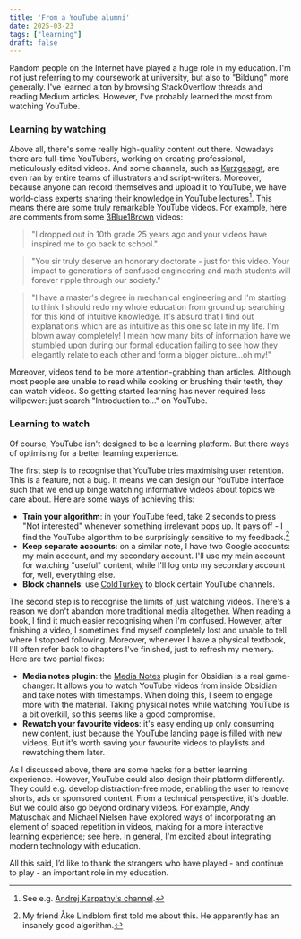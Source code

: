 ```yaml
---
title: 'From a YouTube alumni'
date: 2025-03-23
tags: ["learning"]
draft: false
---
```


Random people on the Internet have played a huge role in my education. I'm not just referring to my coursework at university, but also to "Bildung" more generally. I've learned a ton by browsing StackOverflow threads and reading Medium articles. However, I've probably learned the most from watching YouTube.

### Learning by watching
Above all, there's some really high-quality content out there. Nowadays there are full-time YouTubers, working on creating professional, meticulously edited videos. And some channels, such as [Kurzgesagt](https://www.youtube.com/channel/UCsXVk37bltHxD1rDPwtNM8Q), are even ran by entire teams of illustrators and script-writers. Moreover, because anyone can record themselves and upload it to YouTube, we have world-class experts sharing their knowledge in YouTube lectures[^1]. This means there are some truly remarkable YouTube videos. For example, here are comments from some [3Blue1Brown](https://www.youtube.com/@3blue1brown) videos:

> "I dropped out in 10th grade 25 years ago and your videos have inspired me to go back to school."

> "You sir truly deserve an honorary doctorate - just for this video. Your impact to generations of confused engineering and math students will forever ripple through our society."

> "I have a master's degree in mechanical engineering and I'm starting to think I should redo my whole education from ground up searching for this kind of intuitive knowledge. It's absurd that I find out explanations which are as intuitive as this one so late in my life. I'm blown away completely! I mean how many bits of information have we stumbled upon during our formal education failing to see how they elegantly relate to each other and form a bigger picture...oh my!"

Moreover, videos tend to be more attention-grabbing than articles. Although most people are unable to read while cooking or brushing their teeth, they can watch videos. So getting started learning has never required less willpower: just search "Introduction to..." on YouTube. 

### Learning to watch
Of course, YouTube isn't designed to be a learning platform. But there ways of optimising for a better learning experience.

The first step is to recognise that YouTube tries maximising user retention. This is a feature, not a bug. It means we can design our YouTube interface such that we end up binge watching informative videos about topics we care about. Here are some ways of achieving this:

- **Train your algorithm**: in your YouTube feed, take 2 seconds to press "Not interested" whenever something irrelevant pops up. It pays off - I find the YouTube algorithm to be surprisingly sensitive to my feedback.[^2]
- **Keep separate accounts**: on a similar note, I have two Google accounts: my main account, and my secondary account. I'll use my main account for watching "useful" content, while I'll log onto my secondary account for, well, everything else. 
- **Block channels**: use [ColdTurkey](https://getcoldturkey.com/support/how-to/allow-youtube-channel/) to block certain YouTube channels.

The second step is to recognise the limits of just watching videos. There's a reason we don't abandon more traditional media altogether. When reading a book, I find it much easier recognising when I'm confused. However, after finishing a video, I sometimes find myself completely lost and unable to tell where I stopped following. Moreover, whenever I have a physical textbook, I'll often refer back to chapters I've finished, just to refresh my memory. Here are two partial fixes:

- **Media notes plugin**: the [Media Notes](obsidian://show-plugin?id=media-notes) plugin for Obsidian is a real game-changer. It allows you to watch YouTube videos from inside Obsidian and take notes with timestamps. When doing this, I seem to engage more with the material. Taking physical notes while watching YouTube is a bit overkill, so this seems like a good compromise.
- **Rewatch your favourite videos**: it's easy ending up only consuming new content, just because the YouTube landing page is filled with new videos. But it's worth saving your favourite videos to playlists and rewatching them later.

As I discussed above, there are some hacks for a better learning experience. However, YouTube could also design their platform differently. They could e.g. develop distraction-free mode, enabling the user to remove shorts, ads or sponsored content. From a technical perspective, it's doable. But we could also go beyond ordinary videos. For example, Andy Matuschak and Michael Nielsen have explored ways of incorporating an element of spaced repetition in videos, making for a more interactive learning experience; see [here](https://numinous.productions/ttft/#mnemonic-video). In general, I'm excited about integrating modern technology with education.

All this said, I’d like to thank the strangers who have played - and continue to play - an important role in my education.

[^1]: See e.g. [Andrej Karpathy's channel](https://www.youtube.com/@AndrejKarpathy).
[^2]: My friend Åke Lindblom first told me about this. He apparently has an insanely good algorithm.
